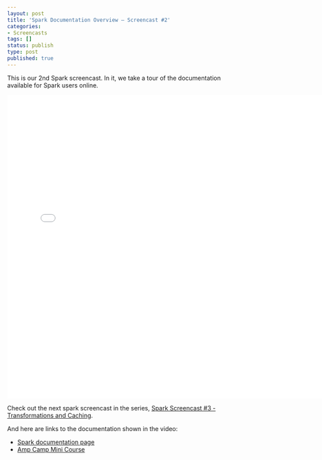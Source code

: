 ```yaml
---
layout: post
title: 'Spark Documentation Overview – Screencast #2'
categories:
- Screencasts
tags: []
status: publish
type: post
published: true
---
```

This is our 2nd Spark screencast. In it, we take a tour of the documentation available for Spark users online.

<div class="video-container video-square shadow"><iframe width="755" height="705" src="//www.youtube.com/embed/Dbqe_rv-NJQ?autohide=0&showinfo=0&list=PL-x35fyliRwhKT-NpTKprPW1bkbdDcTTW" frameborder="0" allowfullscreen></iframe></div>

Check out the next spark screencast in the series, <a href="{{site.url}}screencasts/3-transformations-and-caching.html">Spark Screencast #3 - Transformations and Caching</a>.


And here are links to the documentation shown in the video:
<ul>
  <li><a href="{{site.url}}documentation.html">Spark documentation page</a></li>
  <li><a href="http://ampcamp.berkeley.edu/big-data-mini-course-home">Amp Camp Mini Course</a></li>
</ul>

